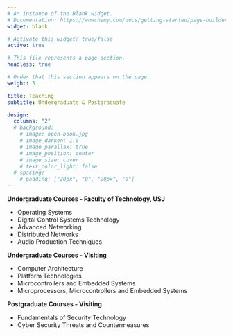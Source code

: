 ```yaml
---
# An instance of the Blank widget.
# Documentation: https://wowchemy.com/docs/getting-started/page-builder/
widget: blank

# Activate this widget? true/false
active: true

# This file represents a page section.
headless: true

# Order that this section appears on the page.
weight: 5

title: Teaching
subtitle: Undergraduate & Postgraduate

design:
  columns: "2"
  # background:
    # image: open-book.jpg
    # image_darken: 1.0
    # image_parallax: true
    # image_position: center
    # image_size: cover
    # text_color_light: false
  # spacing:
    # padding: ["20px", "0", "20px", "0"]
---
```


**Undergraduate Courses - Faculty of Technology, USJ**

- Operating Systems
- Digital Control Systems Technology
- Advanced Networking
- Distributed Networks
- Audio Production Techniques

**Undergraduate Courses - Visiting**

- Computer Architecture
- Platform Technologies
- Microcontrollers and Embedded Systems
- Microprocessors, Microcontrollers and Embedded Systems

**Postgraduate Courses - Visiting**

- Fundamentals of Security Technology
- Cyber Security Threats and Countermeasures

